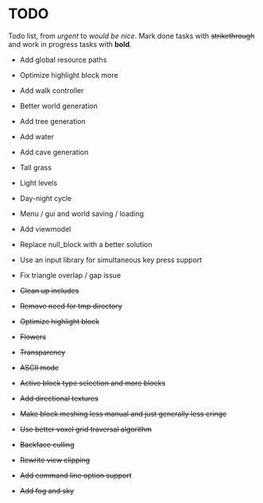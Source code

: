 # TODO
Todo list, from *urgent* to *would be nice*. Mark done tasks with ~~strikethrough~~
and work in progress tasks with **bold**.

- Add global resource paths
- Optimize highlight block more
- Add walk controller
- Better world generation
- Add tree generation
- Add water
- Add cave generation
- Tall grass
- Light levels
- Day-night cycle
- Menu / gui and world saving / loading
- Add viewmodel
- Replace null_block with a better solution
- Use an input library for simultaneous key press support
- Fix triangle overlap / gap issue

- ~~Clean up includes~~
- ~~Remove need for tmp directory~~
- ~~Optimize highlight block~~
- ~~Flowers~~
- ~~Transparency~~
- ~~ASCII mode~~
- ~~Active block type selection and more blocks~~
- ~~Add directional textures~~
- ~~Make block meshing less manual and just generally less cringe~~
- ~~Use better voxel grid traversal algorithm~~
- ~~Backface culling~~
- ~~Rewrite view clipping~~
- ~~Add command line option support~~
- ~~Add fog and sky~~
